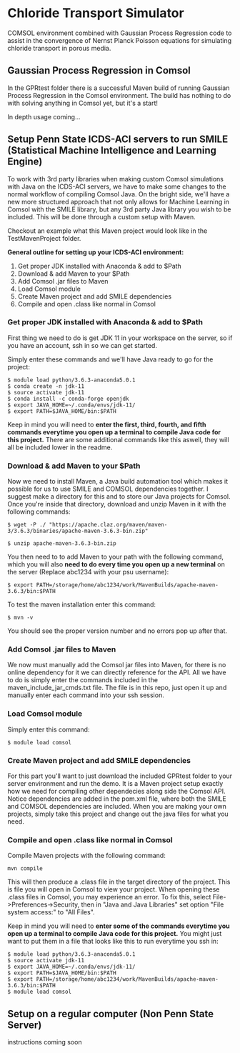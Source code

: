 # Chloride Transport Simulator

COMSOL environment combined with Gaussian Process Regression code to assist in the convergence of Nernst Planck Poisson equations for simulating chloride transport in porous media.

## Gaussian Process Regression in Comsol

In the GPRtest folder there is a successful Maven build of running Gaussian Process Regression in the Comsol environment. The build has nothing to do with solving anything in Comsol yet, but it's a start!

In depth usage coming...

## Setup Penn State ICDS-ACI servers to run SMILE (Statistical Machine Intelligence and Learning Engine)

To work with 3rd party libraries when making custom Comsol simulations with Java on the ICDS-ACI servers, we have to make some changes to the normal workflow of compiling Comsol Java. On the bright side, we'll have a new more structured approach that not only allows for Machine Learning in Comsol with the SMILE library, but any 3rd party Java library you wish to be included. This will be done through a custom setup with Maven.

Checkout an example what this Maven project would look like in the TestMavenProject folder.

**General outline for setting up your ICDS-ACI environment:**
1. Get proper JDK installed with Anaconda & add to $Path
2. Download & add Maven to your $Path
3. Add Comsol .jar files to Maven
4. Load Comsol module
5. Create Maven project and add SMILE dependencies
6. Compile and open .class like normal in Comsol

### Get proper JDK installed with Anaconda & add to $Path
First thing we need to do is get JDK 11 in your workspace on the server, so if you have an account, ssh in so we can get started. 

Simply enter these commands and we'll have Java ready to go for the project:
```
$ module load python/3.6.3-anaconda5.0.1
$ conda create -n jdk-11
$ source activate jdk-11
$ conda install -c conda-forge openjdk
$ export JAVA_HOME=~/.conda/envs/jdk-11/
$ export PATH=$JAVA_HOME/bin:$PATH
```

Keep in mind you will need to **enter the first, third, fourth, and fifth commands everytime you open up a terminal to compile Java code for this project.** There are some additional commands like this aswell, they will all be included lower in the readme.

### Download & add Maven to your $Path
Now we need to install Maven, a Java build automation tool which makes it possible for us to use SMILE and COMSOL dependencies together. I suggest make a directory for this and to store our Java projects for Comsol. Once you're inside that directory, download and unzip Maven in it with the following commands:

```
$ wget -P ./ "https://apache.claz.org/maven/maven-3/3.6.3/binaries/apache-maven-3.6.3-bin.zip"

$ unzip apache-maven-3.6.3-bin.zip
```

You then need to to add Maven to your path with the following command, which you will also **need to do every time you open up a new terminal** on the server (Replace abc1234 with your psu username):

```
$ export PATH=/storage/home/abc1234/work/MavenBuilds/apache-maven-3.6.3/bin:$PATH
```

To test the maven installation enter this command:

```
$ mvn -v
```

You should see the proper version number and no errors pop up after that.

### Add Comsol .jar files to Maven
We now must manually add the Comsol jar files into Maven, for there is no online dependency for it we can directly reference for the API. All we have to do is simply enter the commands included in the maven_include_jar_cmds.txt file. The file is in this repo, just open it up and manually enter each command into your ssh session.

### Load Comsol module
Simply enter this command:
```
$ module load comsol
```

### Create Maven project and add SMILE dependencies
For this part you'll want to just download the included GPRtest folder to your server environment and run the demo. It is a Maven project setup exactly how we need for compiling other dependecies along side the Comsol API. Notice dependencies are added in the pom.xml file, where both the SMILE and COMSOL dependencies are included. When you are making your own projects, simply take this project and change out the java files for what you need.

### Compile and open .class like normal in Comsol
Compile Maven projects with the following command:
```
mvn compile
```

This will then produce a .class file in the target directory of the project. This is file you will open in Comsol to view your project. When opening these .class files in Comsol, you may experience an error. To fix this, select File->Preferences->Security, then in "Java and Java Libraries" set option "File system access:" to "All Files". 


Keep in mind you will need to **enter some of the commands everytime you open up a terminal to compile Java code for this project.** You might just want to put them in a file that looks like this to run everytime you ssh in:
```
$ module load python/3.6.3-anaconda5.0.1
$ source activate jdk-11
$ export JAVA_HOME=~/.conda/envs/jdk-11/
$ export PATH=$JAVA_HOME/bin:$PATH
$ export PATH=/storage/home/abc1234/work/MavenBuilds/apache-maven-3.6.3/bin:$PATH
$ module load comsol
```


## Setup on a regular computer (Non Penn State Server)

instructions coming soon
